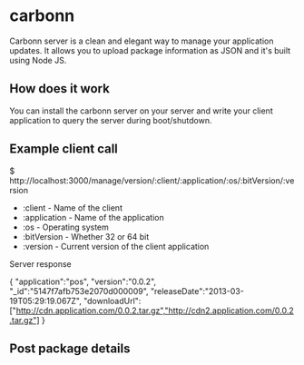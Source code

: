 carbonn
=======

Carbonn server is a clean and elegant way to manage your application updates. It allows you to upload package information as JSON and it's built using Node JS.

## How does it work
You can install the carbonn server on your server and write your client application to query the server during boot/shutdown.

## Example client call

  $ http://localhost:3000/manage/version/:client/:application/:os/:bitVersion/:version

  * :client - Name of the client
  * :application - Name of the application
  * :os - Operating system
  * :bitVersion - Whether 32 or 64 bit
  * :version - Current version of the client application

Server response
  
  {
    "application":"pos",
    "version":"0.0.2",
    "_id":"5147f7afb753e2070d000009",
    "releaseDate":"2013-03-19T05:29:19.067Z",
    "downloadUrl":["http://cdn.application.com/0.0.2.tar.gz","http://cdn2.application.com/0.0.2.tar.gz"]
  }

## Post package details

